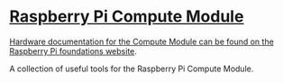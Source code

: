 # <a href="http://www.raspberrypi.org/tag/compute-module/">Raspberry Pi Compute Module</a>

<a href="http://www.raspberrypi.org/documentation/hardware/computemodule/README.md">Hardware documentation for the Compute Module can be found on the Raspberry Pi foundations website</a>.

A collection of useful tools for the Raspberry Pi Compute Module.
